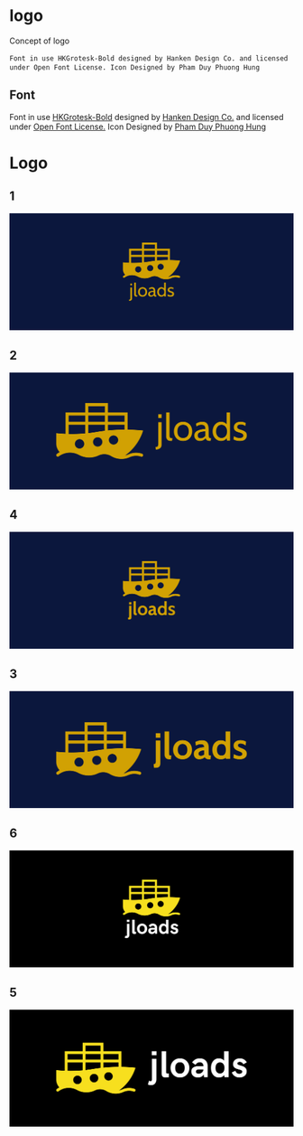 # logo
Concept of logo

    Font in use HKGrotesk-Bold designed by Hanken Design Co. and licensed under Open Font License. Icon Designed by Pham Duy Phuong Hung

## Font
Font in use <a target="_blank" href="https://hanken.co/product/hk-grotesk/">HKGrotesk-Bold</a> designed by
<a target="_blank" href="https://hanken.co/">Hanken Design Co.</a>
and licensed under
<a target="_blank" href="http://scripts.sil.org/cms/scripts/page.php?site_id=nrsi&amp;id=OFL_web">Open Font License.</a>
  Icon Designed by
<a target="_blank" href="https://thenounproject.com/duyhung7689">Pham Duy Phuong Hung</a>

# Logo

## 1
![1/cover.png](1/cover.png)

## 2
![2/cover.png](2/cover.png)

## 4
![4/cover.png](4/cover.png)

## 3
![3/cover.png](3/cover.png)

## 6
![6/cover.png](6/cover.png)

## 5
![5/cover.png](5/cover.png)

